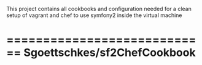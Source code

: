 This project contains all cookbooks and configuration needed for a clean setup of vagrant and chef
to use symfony2 inside the virtual machine

============================
Sgoettschkes/sf2ChefCookbook
============================

